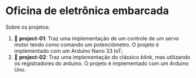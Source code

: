 # Oficina de eletrônica embarcada

Sobre os projetos:
1. :file_folder: **project-01**: Traz uma implementação de um controle de um servo motor tendo como comando um potenciômetro. O projeto é implementado com um Arduino Nano 33 IoT;
1. :file_folder: **project-02**: Traz uma implementação do clássico *blink*, mas utilizando os registradores do arduino. O projeto é implementado com um Arduino Uno.